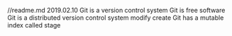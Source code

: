 //readme.md
2019.02.10
Git is a version control system
Git is free software
Git is a distributed version control system
modify 
create
Git has a mutable index called stage